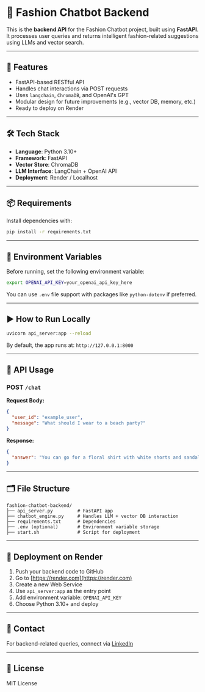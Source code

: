 # 🧠 Fashion Chatbot Backend

This is the **backend API** for the Fashion Chatbot project, built using **FastAPI**. It processes user queries and returns intelligent fashion-related suggestions using LLMs and vector search.

---

## 🚀 Features

* FastAPI-based RESTful API
* Handles chat interactions via POST requests
* Uses `langchain`, `ChromaDB`, and OpenAI's GPT
* Modular design for future improvements (e.g., vector DB, memory, etc.)
* Ready to deploy on Render

---

## 🛠️ Tech Stack

* **Language**: Python 3.10+
* **Framework**: FastAPI
* **Vector Store**: ChromaDB
* **LLM Interface**: LangChain + OpenAI API
* **Deployment**: Render / Localhost

---

## 📦 Requirements

Install dependencies with:

```bash
pip install -r requirements.txt
```

---

## 🚨 Environment Variables

Before running, set the following environment variable:

```bash
export OPENAI_API_KEY=your_openai_api_key_here
```

You can use `.env` file support with packages like `python-dotenv` if preferred.

---

## ▶️ How to Run Locally

```bash
uvicorn api_server:app --reload
```

By default, the app runs at: `http://127.0.0.1:8000`

---

## 🧪 API Usage

### POST `/chat`

**Request Body:**

```json
{
  "user_id": "example_user",
  "message": "What should I wear to a beach party?"
}
```

**Response:**

```json
{
  "answer": "You can go for a floral shirt with white shorts and sandals."
}
```

---

## 🗂️ File Structure

```
fashion-chatbot-backend/
├── api_server.py         # FastAPI app
├── chatbot_engine.py     # Handles LLM + vector DB interaction
├── requirements.txt      # Dependencies
├── .env (optional)       # Environment variable storage
├── start.sh              # Script for deployment
```

---

## 🚀 Deployment on Render

1. Push your backend code to GitHub
2. Go to [https://render.com](https://render.com)
3. Create a new Web Service
4. Use `api_server:app` as the entry point
5. Add environment variable: `OPENAI_API_KEY`
6. Choose Python 3.10+ and deploy

---

## 🤝 Contact

For backend-related queries, connect via [LinkedIn](https://www.linkedin.com/in/mudigondapranay)

---

## 📄 License

MIT License
